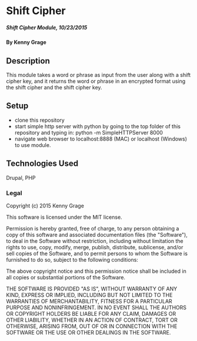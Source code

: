 # Shift Cipher

##### Shift Cipher Module, 10/23/2015

#### By Kenny Grage

## Description

This module takes a word or phrase as input from the user along with a shift cipher key, and it returns the word or phrase in an encrypted format using the shift cipher and the shift cipher key.

## Setup

- clone this repository
- start simple http server with python by going to the top folder of this repository and typing in: python -m SimpleHTTPServer 8000
- navigate web browser to localhost:8888 (MAC) or localhost (Windows) to use module.


## Technologies Used

Drupal, PHP

### Legal


Copyright (c) 2015 Kenny Grage

This software is licensed under the MIT license.

Permission is hereby granted, free of charge, to any person obtaining a copy
of this software and associated documentation files (the "Software"), to deal
in the Software without restriction, including without limitation the rights
to use, copy, modify, merge, publish, distribute, sublicense, and/or sell
copies of the Software, and to permit persons to whom the Software is
furnished to do so, subject to the following conditions:

The above copyright notice and this permission notice shall be included in
all copies or substantial portions of the Software.

THE SOFTWARE IS PROVIDED "AS IS", WITHOUT WARRANTY OF ANY KIND, EXPRESS OR
IMPLIED, INCLUDING BUT NOT LIMITED TO THE WARRANTIES OF MERCHANTABILITY,
FITNESS FOR A PARTICULAR PURPOSE AND NONINFRINGEMENT. IN NO EVENT SHALL THE
AUTHORS OR COPYRIGHT HOLDERS BE LIABLE FOR ANY CLAIM, DAMAGES OR OTHER
LIABILITY, WHETHER IN AN ACTION OF CONTRACT, TORT OR OTHERWISE, ARISING FROM,
OUT OF OR IN CONNECTION WITH THE SOFTWARE OR THE USE OR OTHER DEALINGS IN
THE SOFTWARE.

